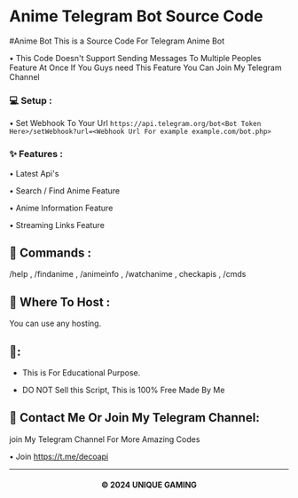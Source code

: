 # Anime Telegram Bot Source Code
#Anime Bot
This is a Source Code For Telegram Anime Bot

• This Code Doesn't Support Sending Messages To Multiple Peoples Feature At Once If You Guys need This Feature You Can Join My Telegram Channel

### 💻 Setup :

• Set Webhook To Your Url `https://api.telegram.org/bot<Bot Token Here>/setWebhook?url=<Webhook Url For example example.com/bot.php>`

### ✨ Features :

• Latest Api's

• Search / Find Anime Feature

• Anime Information Feature

• Streaming Links Feature

## 🌌 Commands :

/help , /findanime , /animeinfo , /watchanime , checkapis , /cmds

## 💽 Where To Host :

You can use any hosting.

## 🚸:

- This is For Educational Purpose.

- DO NOT Sell this Script, This is 100% Free Made By Me

## 🤗 Contact Me Or Join My Telegram Channel:

join My Telegram Channel For More Amazing Codes

• Join https://t.me/decoapi

---

<h4 align='center'>© 2024 UNIQUE GAMING</h4>

<!-- DO NOT REMOVE THIS CREDIT 🤬 🤬 -->
